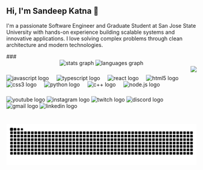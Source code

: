 <h2 align="left">Hi, I'm Sandeep Katna 👋</h2>
<div align="left">
<p>I'm a passionate Software Engineer and Graduate Student at San Jose State University with hands-on experience building scalable systems and innovative applications. I love solving complex problems through clean architecture and modern technologies.</p>
</div>
###

<div align="center">
  <img src="https://github-readme-stats.vercel.app/api?username=caninehawk&hide_title=false&hide_rank=false&show_icons=true&include_all_commits=true&count_private=true&disable_animations=false&theme=dracula&locale=en&hide_border=false" height="150" alt="stats graph"  />
  <img src="https://github-readme-stats.vercel.app/api/top-langs?username=caninehawk&locale=en&hide_title=false&layout=compact&card_width=320&langs_count=5&theme=dracula&hide_border=false" height="150" alt="languages graph"  />
</div>


<img align="right" height="150" src="https://i.imgflip.com/65efzo.gif"  />

###

<div align="left">
  <img src="https://cdn.jsdelivr.net/gh/devicons/devicon/icons/javascript/javascript-original.svg" height="30" alt="javascript logo"  />
  <img width="12" />
  <img src="https://cdn.jsdelivr.net/gh/devicons/devicon/icons/typescript/typescript-original.svg" height="30" alt="typescript logo"  />
  <img width="12" />
  <img src="https://cdn.jsdelivr.net/gh/devicons/devicon/icons/react/react-original.svg" height="30" alt="react logo"  />
  <img width="12" />
  <img src="https://cdn.jsdelivr.net/gh/devicons/devicon/icons/html5/html5-original.svg" height="30" alt="html5 logo"  />
  <img width="12" />
  <img src="https://cdn.jsdelivr.net/gh/devicons/devicon/icons/css3/css3-original.svg" height="30" alt="css3 logo"  />
  <img width="12" />
  <img src="https://cdn.jsdelivr.net/gh/devicons/devicon/icons/python/python-original.svg" height="30" alt="python logo"  />
  <img width="12" />
  <img src="https://www.vectorlogo.zone/logos/isocpp/isocpp-icon.svg" height="30" alt="c++ logo"  />
  <img width="12" />
  <img src="https://www.vectorlogo.zone/logos/nodejs/nodejs-horizontal.svg" height="30" alt="node.js logo">
  <img width="12" />
  <!-- <img src="https://www.vectorlogo.zone/logos/isocpp/isocpp-icon.svg" height="30" alt="c++ logo"  />
  <img width="12" />
  <img src="https://www.vectorlogo.zone/logos/isocpp/isocpp-icon.svg" height="30" alt="c++ logo"  />
  <img width="12" />
  <img src="https://www.vectorlogo.zone/logos/isocpp/isocpp-icon.svg" height="30" alt="c++ logo"  />
  <img width="12" />
  <img src="https://www.vectorlogo.zone/logos/isocpp/isocpp-icon.svg" height="30" alt="c++ logo"  />
  <img width="12" /> -->
</div>

###

<div align="left">
  <img src="https://img.shields.io/static/v1?message=Youtube&logo=youtube&label=&color=FF0000&logoColor=white&labelColor=&style=for-the-badge" height="35" alt="youtube logo"  />
  <img src="https://img.shields.io/static/v1?message=Instagram&logo=instagram&label=&color=E4405F&logoColor=white&labelColor=&style=for-the-badge" height="35" alt="instagram logo"  />
  <img src="https://img.shields.io/static/v1?message=Twitch&logo=twitch&label=&color=9146FF&logoColor=white&labelColor=&style=for-the-badge" height="35" alt="twitch logo"  />
  <img src="https://img.shields.io/static/v1?message=Discord&logo=discord&label=&color=7289DA&logoColor=white&labelColor=&style=for-the-badge" height="35" alt="discord logo"  />
  <img src="https://img.shields.io/static/v1?message=Gmail&logo=gmail&label=&color=D14836&logoColor=white&labelColor=&style=for-the-badge" height="35" alt="gmail logo"  />
  <img src="https://img.shields.io/static/v1?message=LinkedIn&logo=linkedin&label=&color=0077B5&logoColor=white&labelColor=&style=for-the-badge" height="35" alt="linkedin logo"  />
</div>

###

<br clear="both">

<img src="https://raw.githubusercontent.com/caninehawk/caninehawk/output/snake.svg" alt="Snake animation" />

###
